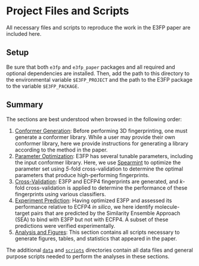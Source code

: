 # Project Files and Scripts

All necessary files and scripts to reproduce the work in the E3FP paper are
included here.

## Setup

Be sure that both `e3fp` and `e3fp_paper` packages and all required and
optional dependencies are installed. Then, add the path to this directory to
the environmental variable `$E3FP_PROJECT` and the path to the E3FP package to
the variable `$E3FP_PACKAGE`.

## Summary

The sections are best understood when browsed in the following order:

1. [Conformer Generation](conformer_generation): Before performing 3D
   fingerprinting, one must generate a conformer library. While a user may
   provide their own conformer library, here we provide instructions for
   generating a library according to the method in the paper.
2. [Parameter Optimization](parameter_optimization): E3FP has several tunable
   parameters, including the input conformer library. Here, we use
   [Spearmint](https://github.com/JasperSnoek/spearmint) to optimize the
   parameter set using *5*-fold cross-validation to determine the optimal
   parameters that produce high-performing fingerprints.
3. [Cross-Validation](crossvalidation): E3FP and ECFP4 fingerprints are
   generated, and *k*-fold cross-validation is applied to determine the
   performance of these fingerprints using various classifiers.
4. [Experiment Prediction](experiment_prediction): Having optimized E3FP and
   assessed its performance relative to ECFP4 *in silico*, we here identify
   molecule-target pairs that are predicted by the Similarity Ensemble
   Approach (SEA) to bind with E3FP but not with ECFP4. A subset of these
   predictions were verified experimentally.
5. [Analysis and Figures](analysis): This section contains all scripts
   necessary to generate figures, tables, and statistics that appeared in the
   paper.

The additional [`data`](data) and [`scripts`](scripts) directories contain all
data files and general purpose scripts needed to perform the analyses in these
sections.
